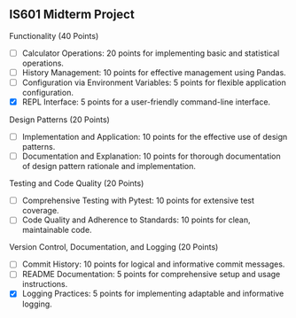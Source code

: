 ## IS601 Midterm Project


Functionality (40 Points)

- [ ]    Calculator Operations: 20 points for implementing basic and statistical operations.
- [ ]    History Management: 10 points for effective management using Pandas.
- [ ]    Configuration via Environment Variables: 5 points for flexible application configuration.
- [x]    REPL Interface: 5 points for a user-friendly command-line interface.

Design Patterns (20 Points)

- [ ]    Implementation and Application: 10 points for the effective use of design patterns.
- [ ]    Documentation and Explanation: 10 points for thorough documentation of design pattern rationale and implementation.

Testing and Code Quality (20 Points)

- [ ]    Comprehensive Testing with Pytest: 10 points for extensive test coverage.
- [ ]    Code Quality and Adherence to Standards: 10 points for clean, maintainable code.

Version Control, Documentation, and Logging (20 Points)

- [ ]    Commit History: 10 points for logical and informative commit messages.
- [ ]    README Documentation: 5 points for comprehensive setup and usage instructions.
- [x]    Logging Practices: 5 points for implementing adaptable and informative logging.
